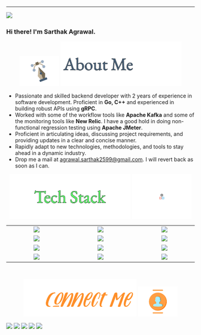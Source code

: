 <hr>

![](https://komarev.com/ghpvc/?username=sarthakagrawal34)

### Hi there! I'm Sarthak Agrawal.

<p align="center"> 
  <img src="https://github.com/sarthakagrawal34/sarthakagrawal34/raw/master/assets/pen-doretti-nicholas-dribble.gif" height="80em" />
  <img src="https://github.com/sarthakagrawal34/sarthakagrawal34/raw/master/assets/AboutMe-light.png" height="120em" />
</p>

<ul>
  <li>Passionate and skilled backend developer with 2 years of experience in software development. Proficient in <b>Go, C++</b> and experienced in building robust APIs using <b>gRPC</b>.</li>
  <li>Worked with some of the workflow tools like <b>Apache Kafka</b> and some of the monitoring tools like <b>New Relic</b>. I have a good hold in doing non-functional regression testing using <b>Apache JMeter</b>.</li>
  <li>Proficient in articulating ideas, discussing project requirements, and providing updates in a clear and concise manner.</li>
  <li>Rapidly adapt to new technologies, methodologies, and tools to stay ahead in a dynamic industry.</li>
  <li>Drop me a mail at <a href="mailto:agrawal.sarthak2599@gmail.com">agrawal.sarthak2599@gmail.com</a>. I will revert back as soon as I can.</li>
</ul>

<p align="center">
  <img src="https://github.com/sarthakagrawal34/sarthakagrawal34/raw/master/assets/TechStack-light-center.png" height="120em" />
  <img src="https://github.com/sarthakagrawal34/sarthakagrawal34/raw/master/assets/resp-dribble.gif" height="120em" />
</p>

<div align="center">
  <table>
    <col width="200em" />
    <col width="220em" />
    <col width="200em" />
    <tr>
      <td align="center"><img src="https://img.shields.io/badge/-Go-white?logo=Go&logoColor=%2300ADD8" /></td>
      <td align="center"><img src="https://img.shields.io/badge/-C++-white?style=flat&logo=C%2B%2B&logoColor=00599C" /></td>
      <td align="center"><img src="https://img.shields.io/badge/Java-ED8B00?style=for-the-badge&logo=openjdk&logoColor=white" /></td>
    </tr>
    <tr>
      <td align="center"><img src="https://img.shields.io/badge/-MySQL-white?style=flat&logo=mysql" /></td>
      <td align="center"><img src="https://img.shields.io/badge/-MongoDB-white?logo=MongoDB&logoColor=%2347A248" /></td>
      <td align="center"><img src="https://img.shields.io/badge/-Redis-white?logo=Redis&logoColor=%23DC382D" /></td>
    </tr>
    <tr>
      <td align="center"><img src="https://img.shields.io/badge/-Kafka-white?logo=Apache-Kafka&logoColor=%23231F20" /></td>
      <td align="center"><img src="https://img.shields.io/badge/-New%20Relic-white?logo=New%20Relic&logoColor=%231CE783" /></td>
      <td align="center"><img src="https://img.shields.io/badge/-JMeter-white?logo=Apache%20JMeter&logoColor=%23D22128" /></td>
    </tr>
    <tr>
      <td align="center"><img src="https://img.shields.io/badge/-Git-white?style=flat&logo=git" /></td>
      <td align="center"><img src="https://img.shields.io/badge/-React-white?logo=React&logoColor=%2361DAFB" /></td>
      <td align="center"><img src="https://img.shields.io/badge/-VS%20Code-white?style=flat&logo=visual-studio-code&logoColor=007ACC" /></td>
    </tr>
  </table>
</div>

<br>

<p align="center"> 
  <img src="https://github.com/sarthakagrawal34/sarthakagrawal34/raw/master/assets/Connect-light-0x01.jpg" height="100em" />
  <img src="https://github.com/sarthakagrawal34/sarthakagrawal34/raw/master/assets/team-doretti-nicolas-dribble.gif" height="80em" />
</p>

<p align="left">
  <a href="mailto:agrawal.sarthak2599@gmail.com"><img src="https://img.shields.io/badge/-sarthakagrawal.com-D14836?style=flat&logo=Gmail&logoColor=white"/></a>
  <a href="https://www.linkedin.com/in/sarthak-agrawal-4876a2194"><img src="https://img.shields.io/badge/-Sarthak%20Agrawal-0077B5?style=flat&logo=Linkedin&logoColor=white"/></a>
  <a href="https://auth.geeksforgeeks.org/user/sarthak2599/practice/"><img src="https://img.shields.io/badge/sarthak2599-darkgreen?style=flat&logo=geeksforgeeks&logoColor=white"/></a>
  <a href="https://leetcode.com/sarthak2599/"><img src="https://img.shields.io/badge/-sarthak2599-FFA116?style=flat&logo=Leetcode&logoColor=white"/></a>
  <a href="https://www.hackerrank.com/profile/agrawal_sarthak3"><img src="https://img.shields.io/badge/-sarthakagrawal34-2EC866?style=flat&logo=Hackerrank&logoColor=white"/></a>
</p>
